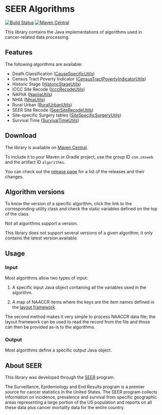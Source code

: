# SEER Algorithms

[![Build Status](https://travis-ci.org/imsweb/algorithms.svg?branch=master)](https://travis-ci.org/imsweb/algorithms)
[![Maven Central](https://maven-badges.herokuapp.com/maven-central/com.imsweb/algorithms/badge.svg)](https://maven-badges.herokuapp.com/maven-central/com.imsweb/algorithms)

This library contains the Java implementations of algorithms used in cancer-related data processing.

## Features

The following algorithms are available:
 
 * Death Classification ([CauseSpecificUtils](https://github.com/imsweb/algorithms/tree/master/src/main/java/com/imsweb/algorithms/causespecific/CauseSpecificUtils.java))
 * Census Tract Poverty Indicator ([CensusTractPovertyIndicatorUtils](https://github.com/imsweb/algorithms/tree/master/src/main/java/com/imsweb/algorithms/censustractpovertyindicator/CensusTractPovertyIndicatorUtils.java))
 * Historic Stage ([HistoricStageUtils](https://github.com/imsweb/algorithms/tree/master/src/main/java/com/imsweb/algorithms/historicstage/HistoricStageUtils.java))
 * ICCC Site Recode ([IcccRecodeUtils](https://github.com/imsweb/algorithms/tree/master/src/main/java/com/imsweb/algorithms/iccc/IcccRecodeUtils.java))
 * NAPIIA ([NapiiaUtils](https://github.com/imsweb/algorithms/tree/master/src/main/java/com/imsweb/algorithms/napiia/NapiiaUtils.java))
 * NHIA ([NhiaUtils](https://github.com/imsweb/algorithms/tree/master/src/main/java/com/imsweb/algorithms/nhia/NhiaUtils.java))
 * Rural Urban ([RuralUrbanUtils](https://github.com/imsweb/algorithms/tree/master/src/main/java/com/imsweb/algorithms/ruralurban/RuralUrbanUtils.java))
 * SEER Site Recode ([SeerSiteRecodeUtils](https://github.com/imsweb/algorithms/tree/master/src/main/java/com/imsweb/algorithms/seersiterecode/SeerSiteRecodeUtils.java))
 * Site-specific Surgery tables ([SiteSpecificSurgeryUtils](https://github.com/imsweb/algorithms/tree/master/src/main/java/com/imsweb/algorithms/surgery/SiteSpecificSurgeryUtils.java))
 * Survival Time ([SurvivalTimeUtils](https://github.com/imsweb/algorithms/tree/master/src/main/java/com/imsweb/algorithms/survival/SurvivalTimeUtils.java))

## Download

The library is available on [Maven Central](http://search.maven.org/#search%7Cga%7C1%7Cg%3A%22com.imsweb%22%20AND%20a%3A%22algorithms%22).

To include it to your Maven or Gradle project, use the group ID `com.imsweb` and the artifact ID `algorithms`.

You can check out the [release page](https://github.com/imsweb/algorithms/releases) for a list of the releases and their changes.


## Algorithm versions

To know the version of a specific algorithm, click the link to the corresponding utility class and check the static variables defined on the top of the class.

Not all algorithms support a version.

This library does not support several versions of a given algorithm; it only contains the latest version available.

## Usage

### Input

Most algorithms allow two types of input:

1. A specific input Java object containing all the variables used in the algorithm.

2. A map of NAACCR items where the keys are the item names defined in the [layout framework](https://github.com/imsweb/layout).

The second method makes it very simple to process NAACCR data file; the layout framework can be used to read the record from the file and
those can then be provided as-is to the algorithms.

### Output

Most algorithms define a specific output Java object.

## About SEER

This library was developed through the [SEER](http://seer.cancer.gov/) program.

The Surveillance, Epidemiology and End Results program is a premier source for cancer statistics in the United States.
The SEER program collects information on incidence, prevalence and survival from specific geographic areas representing
a large portion of the US population and reports on all these data plus cancer mortality data for the entire country.